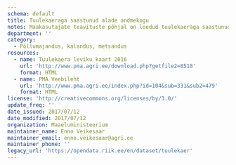 ```yaml
---
schema: default
title: Tuulekaeraga saastunud alade andmekogu
notes: Maakasutajate teavituste põhjal on loodud tuulekaeraga saastunud alade kaardikiht. Kaardikiht asub Põllumajanduse Registrite ja Informatsiooni Ameti põllumassiivi veebikaardil . Tuulekaerast saab teavitada tuulekaer@pma.agri.ee
department: ''
category:
  - Põllumajandus, kalandus, metsandus
resources:
  - name: Tuulekaera leviku kaart 2016
    url: 'http://www.pma.agri.ee/download.php?getfile2=8518'
    format: HTML
  - name: PMA Veebileht
    url: 'http://www.pma.agri.ee/index.php?id=104&sub=331&sub2=479'
    format: HTML
license: 'http://creativecommons.org/licenses/by/3.0/'
update_freq: ''
date_issued: 2017/07/12
date_modified: 2017/07/12
organization: Maaeluministeerium
maintainer_name: Enno Veikesaar
maintainer_email: enno.veikesaar@agri.ee
maintainer_phone: ''
legacy_url: 'https://opendata.riik.ee/en/dataset/tuulekaer'
---
```

